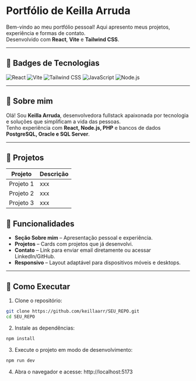 # Portfólio de Keilla Arruda

Bem-vindo ao meu portfólio pessoal! Aqui apresento meus projetos, experiência e formas de contato.  
Desenvolvido com **React**, **Vite** e **Tailwind CSS**.

---

## 🔹 Badges de Tecnologias

![React](https://img.shields.io/badge/React-61DAFB?style=for-the-badge&logo=react&logoColor=black)
![Vite](https://img.shields.io/badge/Vite-646CFF?style=for-the-badge&logo=vite&logoColor=white)
![Tailwind CSS](https://img.shields.io/badge/Tailwind_CSS-38B2AC?style=for-the-badge&logo=tailwind-css&logoColor=white)
![JavaScript](https://img.shields.io/badge/JavaScript-F7DF1E?style=for-the-badge&logo=javascript&logoColor=black)
![Node.js](https://img.shields.io/badge/Node.js-339933?style=for-the-badge&logo=node.js&logoColor=white)

---

## 🔹 Sobre mim

Olá! Sou **Keilla Arruda**, desenvolvedora fullstack apaixonada por tecnologia e soluções que simplificam a vida das pessoas.  
Tenho experiência com **React, Node.js, PHP** e bancos de dados **PostgreSQL, Oracle e SQL Server**.

---

## 🔹 Projetos

| Projeto | Descrição |  
|---------|-----------|
| Projeto 1 | xxx |
| Projeto 2 | xxx |
| Projeto 3 | xxx |



## 🔹 Funcionalidades

- **Seção Sobre mim** – Apresentação pessoal e experiência.
- **Projetos** – Cards com projetos que já desenvolvi.
- **Contato** – Link para enviar email diretamente ou acessar LinkedIn/GitHub.
- **Responsivo** – Layout adaptável para dispositivos móveis e desktops.

---

## 🔹 Como Executar

1. Clone o repositório:

```bash
git clone https://github.com/keillaarr/SEU_REPO.git
cd SEU_REPO
````
2. Instale as dependências:
   
```bash
npm install
````

3. Execute o projeto em modo de desenvolvimento:

```bash
npm run dev
````
4. Abra o navegador e acesse:
http://localhost:5173

